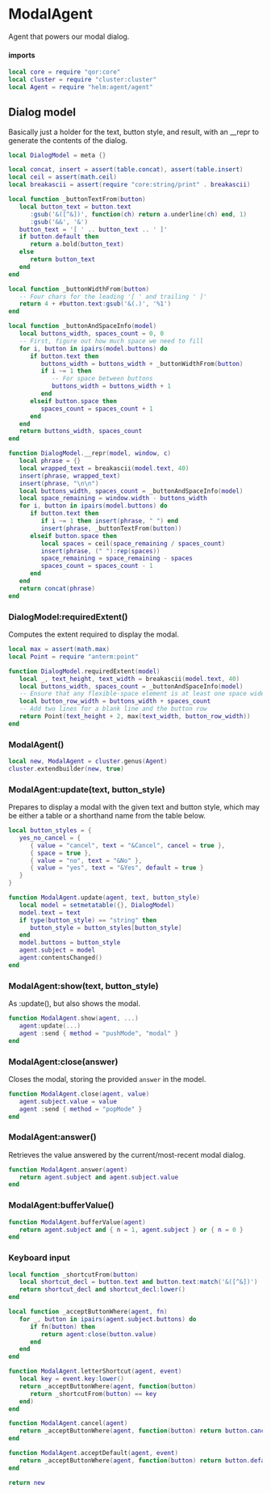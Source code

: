 # ModalAgent

Agent that powers our modal dialog\.


#### imports

```lua
local core = require "qor:core"
local cluster = require "cluster:cluster"
local Agent = require "helm:agent/agent"
```


## Dialog model

Basically just a holder for the text, button style, and result,
with an \_\_repr to generate the contents of the dialog\.

```lua
local DialogModel = meta {}

local concat, insert = assert(table.concat), assert(table.insert)
local ceil = assert(math.ceil)
local breakascii = assert(require "core:string/print" . breakascii)

local function _buttonTextFrom(button)
   local button_text = button.text
      :gsub('&([^&])', function(ch) return a.underline(ch) end, 1)
      :gsub('&&', '&')
   button_text = '[ ' .. button_text .. ' ]'
   if button.default then
      return a.bold(button_text)
   else
      return button_text
   end
end

local function _buttonWidthFrom(button)
   -- Four chars for the leading '[ ' and trailing ' ]'
   return 4 + #button.text:gsub('&(.)', '%1')
end

local function _buttonAndSpaceInfo(model)
   local buttons_width, spaces_count = 0, 0
   -- First, figure out how much space we need to fill
   for i, button in ipairs(model.buttons) do
      if button.text then
         buttons_width = buttons_width + _buttonWidthFrom(button)
         if i ~= 1 then
            -- For space between buttons
            buttons_width = buttons_width + 1
         end
      elseif button.space then
         spaces_count = spaces_count + 1
      end
   end
   return buttons_width, spaces_count
end

function DialogModel.__repr(model, window, c)
   local phrase = {}
   local wrapped_text = breakascii(model.text, 40)
   insert(phrase, wrapped_text)
   insert(phrase, "\n\n")
   local buttons_width, spaces_count = _buttonAndSpaceInfo(model)
   local space_remaining = window.width - buttons_width
   for i, button in ipairs(model.buttons) do
      if button.text then
         if i ~= 1 then insert(phrase, " ") end
         insert(phrase, _buttonTextFrom(button))
      elseif button.space then
         local spaces = ceil(space_remaining / spaces_count)
         insert(phrase, (" "):rep(spaces))
         space_remaining = space_remaining - spaces
         spaces_count = spaces_count - 1
      end
   end
   return concat(phrase)
end
```


### DialogModel:requiredExtent\(\)

Computes the extent required to display the modal\.

```lua
local max = assert(math.max)
local Point = require "anterm:point"

function DialogModel.requiredExtent(model)
   local _, text_height, text_width = breakascii(model.text, 40)
   local buttons_width, spaces_count = _buttonAndSpaceInfo(model)
   -- Ensure that any flexible-space element is at least one space wide
   local button_row_width = buttons_width + spaces_count
   -- Add two lines for a blank line and the button row
   return Point(text_height + 2, max(text_width, button_row_width))
end
```


### ModalAgent\(\)

```lua
local new, ModalAgent = cluster.genus(Agent)
cluster.extendbuilder(new, true)
```


### ModalAgent:update\(text, button\_style\)

Prepares to display a modal with the given text and button style,
which may be either a table or a shorthand name from the table below\.

```lua
local button_styles = {
   yes_no_cancel = {
      { value = "cancel", text = "&Cancel", cancel = true },
      { space = true },
      { value = "no", text = "&No" },
      { value = "yes", text = "&Yes", default = true }
   }
}

function ModalAgent.update(agent, text, button_style)
   local model = setmetatable({}, DialogModel)
   model.text = text
   if type(button_style) == "string" then
      button_style = button_styles[button_style]
   end
   model.buttons = button_style
   agent.subject = model
   agent:contentsChanged()
end
```


### ModalAgent:show\(text, button\_style\)

As :update\(\), but also shows the modal\.

```lua
function ModalAgent.show(agent, ...)
   agent:update(...)
   agent :send { method = "pushMode", "modal" }
end
```


### ModalAgent:close\(answer\)

Closes the modal, storing the provided `answer` in the model\.

```lua
function ModalAgent.close(agent, value)
   agent.subject.value = value
   agent :send { method = "popMode" }
end
```


### ModalAgent:answer\(\)

Retrieves the value answered by the current/most\-recent modal dialog\.

```lua
function ModalAgent.answer(agent)
   return agent.subject and agent.subject.value
end
```


### ModalAgent:bufferValue\(\)

```lua
function ModalAgent.bufferValue(agent)
   return agent.subject and { n = 1, agent.subject } or { n = 0 }
end
```


### Keyboard input

```lua
local function _shortcutFrom(button)
   local shortcut_decl = button.text and button.text:match('&([^&])')
   return shortcut_decl and shortcut_decl:lower()
end

local function _acceptButtonWhere(agent, fn)
   for _, button in ipairs(agent.subject.buttons) do
      if fn(button) then
         return agent:close(button.value)
      end
   end
end

function ModalAgent.letterShortcut(agent, event)
   local key = event.key:lower()
   return _acceptButtonWhere(agent, function(button)
      return _shortcutFrom(button) == key
   end)
end

function ModalAgent.cancel(agent)
   return _acceptButtonWhere(agent, function(button) return button.cancel end)
end

function ModalAgent.acceptDefault(agent, event)
   return _acceptButtonWhere(agent, function(button) return button.default end)
end
```

```lua
return new
```
